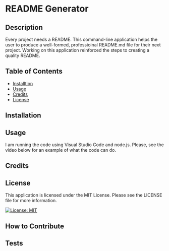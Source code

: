 # README Generator

## Description

Every project needs a README. This command-line application helps the user to produce a well-formed, professioinal README.md file for their next project. Working on this application reinforced the steps to creating a quality README.

## Table of Contents

- [Installtion](#installation)
- [Usage](#usage)
- [Credits](#credits)
- [License](#license)

## Installation

## Usage

I am running the code using Visual Studio Code and node.js.  Please, see the video below for an example of what the code can do.


## Credits


## License

This application is licensed under the MIT License.  Please see the LICENSE file for more information.

[![License: MIT](https://img.shields.io/badge/License-MIT-yellow.svg)](https://opensource.org/licenses/MIT)

## How to Contribute


## Tests



